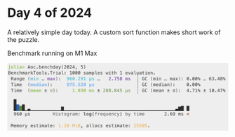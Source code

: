 # Day 4 of 2024

A relatively simple day today. A custom sort function makes short work of the puzzle.

Benchmark running on M1 Max

![Benchmark on M1 Max](benchmark.png)
